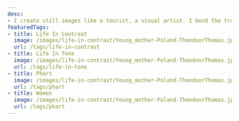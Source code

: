 ```yaml
---
desc:
- I create still images like a tourist, a visual artist. I bend the truth like a lens bends light, a visual narrative of strangers but exclusively about myself.
featuredTags:
- title: Life In Contrast
  image: /images/life-in-contrast/Young_mother-Poland-TheodoorThomas.jpg
  url: /tags/life-in-contrast
- title: Life In Tone
  image: /images/life-in-contrast/Young_mother-Poland-TheodoorThomas.jpg
  url: /tags/life-in-tone
- title: Phart
  image: /images/life-in-contrast/Young_mother-Poland-TheodoorThomas.jpg
  url: /tags/phart
- title: Women
  image: /images/life-in-contrast/Young_mother-Poland-TheodoorThomas.jpg
  url: /tags/phart
---
```

